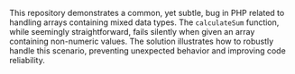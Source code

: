 This repository demonstrates a common, yet subtle, bug in PHP related to handling arrays containing mixed data types. The `calculateSum` function, while seemingly straightforward, fails silently when given an array containing non-numeric values.  The solution illustrates how to robustly handle this scenario, preventing unexpected behavior and improving code reliability.